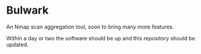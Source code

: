 # Bulwark
An Nmap scan aggregation tool, soon to bring many more features.

Within a day or two the software should be up and this repository should be updated.

